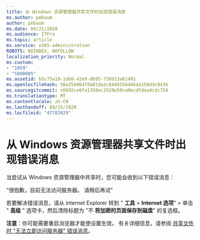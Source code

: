 ```yaml
---
title: 从 Windows 资源管理器共享文件时出现错误消息
ms.author: pebaum
author: pebaum
ms.date: 04/21/2020
ms.audience: ITPro
ms.topic: article
ms.service: o365-administration
ROBOTS: NOINDEX, NOFOLLOW
localization_priority: Normal
ms.custom:
- "1059"
- "5800005"
ms.assetid: b5c75a18-1db8-42e9-8b95-730913a61491
ms.openlocfilehash: 56e25b064f0a81da2c8440156d46da150d3c0436
ms.sourcegitcommit: c6692ce0fa1358ec3529e59ca0ecdfdea4cdc759
ms.translationtype: MT
ms.contentlocale: zh-CN
ms.lasthandoff: 09/15/2020
ms.locfileid: "47783829"
---
```

# <a name="error-message-when-sharing-files-from-windows-explorer"></a>从 Windows 资源管理器共享文件时出现错误消息

当尝试从 Windows 资源管理器中共享时，您可能会收到以下错误消息：
  
"很抱歉，目前无法访问服务器。 请稍后再试”
  
若要解决错误消息，请从 internet Explorer 转到 " **工具** \> **Internet 选项**" \> 单击 " **高级** " 选项卡，然后清除标题为 "不 **将加密的页面保存到磁盘**" 的复选框。
  
 **注意**：你可能需要重启浏览器才能使设置生效。 有关详细信息，请参阅 [共享文件时 "无法立即访问服务器" 错误消息](https://go.microsoft.com/fwlink/?linkid=2022914)。
  